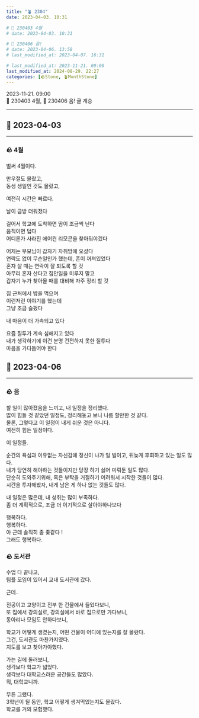```yaml
---
title: "🪴 2304"
date: 2023-04-03. 10:31

# 🌱 230403 4월
# date: 2023-04-03. 10:31

# 🌱 230406 음!
# date: 2023-04-06. 13:58
# last_modified_at: 2023-04-07. 16:31

# last_modified_at: 2023-11-21. 09:00
last_modified_at: 2024-08-29. 22:27
categories: [🪨Stone, 🪴MonthStone]
---
```


2023-11-21. 09:00  
🌱 230403 4월, 🌱 230406 음! 글 계승  

---

## 🗿 2023-04-03

---

### 🪨 4월

벌써 4월이다.  

만우절도 몰랐고,  
동생 생일인 것도 몰랐고,  

여전히 시간은 빠르다.  

날이 금방 더워졌다  

걸어서 학교에 도착하면 땀이 조금씩 난다  
움직이면 덥다  
어디론가 사라진 에어컨 리모콘을 찾아둬야겠다  

어제는 부모님이 갑자기 자취방에 오셨다  
연락도 없이 무슨일인가 했는데, 폰이 꺼져있었다  
혼자 살 때는 연락이 잘 되도록 할 것  
아무리 혼자 산다고 집안일을 미루지 말고  
갑자기 누가 찾아올 때를 대비해 자주 정리 할 것  

집 근처에서 밥을 먹으며  
이런저런 이야기를 했는데  
그냥 조금 슬펐다  

내 마음이 더 가속되고 있다  

요즘 질투가 계속 심해지고 있다  
내가 생각하기에 이건 분명 건전하지 못한 질투다  
마음을 가다듬어야 한다  

## 🗿 2023-04-06

---

### 🪨 음

할 일이 많아졌음을 느끼고, 내 일정을 정리했다.  
많이 힘들 것 같았던 일정도, 정리해놓고 보니 나름 할만한 것 같다.  
물론, 그렇다고 이 일정이 내게 쉬운 것은 아니다.  
여전히 힘든 일정이다.  

이 일정들.  

순간의 욕심과 이유없는 자신감에 정신이 나가 일 벌이고, 뒤늦게 후회하고 있는 일도 많다.  
내가 당연히 해야하는 것들이지만 당장 하기 싫어 미뤄둔 일도 많다.  
단순히 도와주기위해, 혹은 부탁을 거절하기 어려워서 시작한 것들이 많다.  
시간을 투자해봤자, 내게 남은 게 하나 없는 것들도 많다.  

내 일정은 많은데, 내 성취는 많이 부족하다.  
좀 더 계획적으로, 조금 더 이기적으로 살아야하나보다  

행복하다.  
행복하다.  
아 근데 솔직히 좀 좆같다 !  
그래도 행복하다.  

### 🪨 도서관

수업 다 끝나고,  
팀플 모임이 있어서 교내 도서관에 갔다.  

근데..  

전공이고 교양이고 전부 한 건물에서 들었다보니,  
또 집에서 강의실로, 강의실에서 바로 집으로만 가다보니,  
동아리나 모임도 안하다보니,  

학교가 어떻게 생겼는지, 어떤 건물이 어디에 있는지를 잘 몰랐다.  
그건, 도서관도 마찬가지였다.  
지도를 보고 찾아가야했다.  

가는 길에 둘러보니,  
생각보다 학교가 넓었다.  
생각보다 대학교스러운 공간들도 많았다.  
뭐, 대학교니까.  

무튼 그랬다.  
3학년이 될 동안, 학교 어떻게 생겨먹었는지도 몰랐다.  
학교를 거의 모험했다.  

